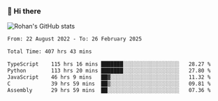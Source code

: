 ### 👋 Hi there 

<!--
**rohznmdev/rohznmdev** is a ✨ _special_ ✨ repository because its `README.md` (this file) appears on your GitHub profile.

Here are some ideas to get you started:

- 🔭 I’m currently working on ...
- 🌱 I’m currently learning Ruby and Ruby on Rails
- 👯 I’m looking to collaborate on ...
- 🤔 I’m looking for help with ...
- 💬 Ask me about ...
- 📫 How to reach me: ...
- 😄 Pronouns: ...
- ⚡ Fun fact: ...
-->
![Rohan's GitHub stats](https://github-readme-stats.vercel.app/api?username=rohznmdev&theme=dark&show_icons=true)

<!--START_SECTION:waka-->

```txt
From: 22 August 2022 - To: 26 February 2025

Total Time: 407 hrs 43 mins

TypeScript    115 hrs 16 mins ███████░░░░░░░░░░░░░░░░░░   28.27 %
Python        113 hrs 20 mins ███████░░░░░░░░░░░░░░░░░░   27.80 %
JavaScript    46 hrs 9 mins   ██▓░░░░░░░░░░░░░░░░░░░░░░   11.32 %
C             39 hrs 59 mins  ██▒░░░░░░░░░░░░░░░░░░░░░░   09.81 %
Assembly      29 hrs 59 mins  ██░░░░░░░░░░░░░░░░░░░░░░░   07.36 %
```

<!--END_SECTION:waka-->
